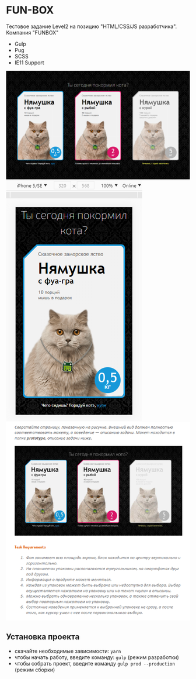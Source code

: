 # FUN-BOX

Тестовое задание Level2 на позицию "HTML/CSS/JS разработчика". Компания "FUNBOX"

* Gulp
* Pug
* SCSS
* IE11 Support

![fun-box](fun-box/screenshots/desktop.png "demo fun-box")
![fun-box](fun-box/screenshots/mobile.png "demo fun-box")
![fun-box](fun-box/screenshots/task.png "demo fun-box")

## Установка проекта

* скачайте необходимые зависимости: ```yarn```
* чтобы начать работу, введите команду: ```gulp``` (режим разработки)
* чтобы собрать проект, введите команду ```gulp prod --production``` (режим сборки)